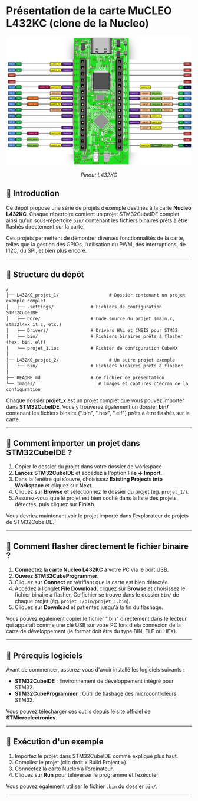 # Présentation de la carte MuCLEO L432KC (clone de la Nucleo)

<div align="center">
  <img src="./Images/MuCLEO_L432_Pinout.png" alt="Pinout L432KC" width="1000"/>
  <p><em>Pinout L432KC</em></p>
</div>

## 🔧 **Introduction**
Ce dépôt propose une série de projets d’exemple destinés à la carte **Nucleo L432KC**. Chaque répertoire contient un projet STM32CubeIDE complet ainsi qu'un sous-répertoire `bin/` contenant les fichiers binaires prêts à être flashés directement sur la carte.

Ces projets permettent de démontrer diverses fonctionnalités de la carte, telles que la gestion des GPIOs, l’utilisation du PWM, des interruptions, de l’I2C, du SPI, et bien plus encore.

---

## 🔹 **Structure du dépôt**

```
/
├── L432KC_projet_1/                   # Dossier contenant un projet exemple complet
│   ├── .settings/              # Fichiers de configuration STM32CubeIDE
│   ├── Core/                   # Code source du projet (main.c, stm32l4xx_it.c, etc.)
│   ├── Drivers/                # Drivers HAL et CMSIS pour STM32
│   ├── bin/                    # Fichiers binaires prêts à flasher (hex, bin, elf)
│   └── projet_1.ioc            # Fichier de configuration CubeMX
│
├── L432KC_projet_2/                   # Un autre projet exemple
│   └── bin/                    # Fichiers binaires prêts à flasher
│
├── README.md                   # Ce fichier de présentation
└── Images/                        # Images et captures d'écran de la configuration
```
Chaque dossier **projet_x** est un projet complet que vous pouvez importer dans **STM32CubeIDE**. Vous y trouverez également un dossier **bin/** contenant les fichiers binaire (".bin", ".hex", ".elf") prêts à être flashés sur la carte.

---

## 🔹 **Comment importer un projet dans STM32CubeIDE ?**

1. Copier le dossier du projet dans votre dossier de workspace
2. **Lancez STM32CubeIDE** et accédez à l'option **File → Import**.
3. Dans la fenêtre qui s’ouvre, choisissez **Existing Projects into Workspace** et cliquez sur **Next**.
4. Cliquez sur **Browse** et sélectionnez le dossier du projet (ég. `projet_1/`).
5. Assurez-vous que le projet est bien coché dans la liste des projets détectés, puis cliquez sur **Finish**.

Vous devriez maintenant voir le projet importé dans l’explorateur de projets de STM32CubeIDE.

---

## 🔹 **Comment flasher directement le fichier binaire ?**

1. **Connectez la carte Nucleo L432KC** à votre PC via le port USB.
2. **Ouvrez STM32CubeProgrammer**.
3. Cliquez sur **Connect** en vérifiant que la carte est bien détectée.
4. Accédez à l’onglet **File Download**, cliquez sur **Browse** et choisissez le fichier binaire à flasher. Ce fichier se trouve dans le dossier `bin/` de chaque projet (ég. `projet_1/bin/projet_1.bin`).
5. Cliquez sur **Download** et patientez jusqu'à la fin du flashage.

Vous pouvez également copier le fichier ".bin" directement dans le lecteur qui apparaît comme une clé USB sur votre PC lors d ela connexion de la carte de développement (le format doit être du type BIN, ELF ou HEX).

---

## 🔹 **Prérequis logiciels**

Avant de commencer, assurez-vous d'avoir installé les logiciels suivants :
- **STM32CubeIDE** : Environnement de développement intégré pour STM32.
- **STM32CubeProgrammer** : Outil de flashage des microcontrôleurs STM32.

Vous pouvez télécharger ces outils depuis le site officiel de **STMicroelectronics**.

---

## 🔹 **Exécution d'un exemple**

1. Importez le projet dans STM32CubeIDE comme expliqué plus haut.
2. Compilez le projet (clic droit « Build Project »).
3. Connectez la carte Nucleo à l’ordinateur.
4. Cliquez sur **Run** pour téléverser le programme et l’exécuter.

Vous pouvez également utiliser le fichier `.bin` du dossier `bin/`.

---
